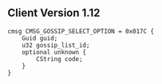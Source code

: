 ## Client Version 1.12

```rust,ignore
cmsg CMSG_GOSSIP_SELECT_OPTION = 0x017C {
    Guid guid;    
    u32 gossip_list_id;    
    optional unknown {    
        CString code;        
    }    
}

```
